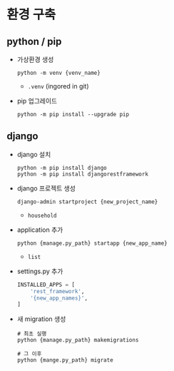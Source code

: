 # 환경 구축
## python / pip
- 가상환경 생성
    ```shell
    python -m venv {venv_name}
    ```
    - `.venv` (ingored in git)

- pip 업그레이드
    ```shell
    python -m pip install --upgrade pip
    ```

## django
- django 설치
    ```shell
    python -m pip install django
    python -m pip install djangorestframework
    ```

- django 프로젝트 생성
    ```shell
    django-admin startproject {new_project_name}
    ```
    - `household`

- application 추가
    ```shell
    python {manage.py_path} startapp {new_app_name}
    ```
    - `list`

- settings\.py 추가
    ```python
    INSTALLED_APPS = [
        'rest_framework',
        '{new_app_names}',
    ]
    ```

- 새 migration 생성
    ```shell
    # 최초 실행
    python {manage.py_path} makemigrations
    
    # 그 이후
    python {mange.py_path} migrate
    ```